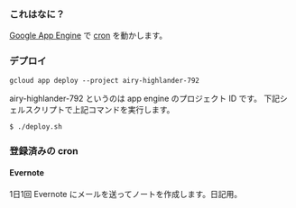 ### これはなに？

[Google App Engine](https://cloud.google.com/appengine/) で [cron](https://cloud.google.com/appengine/docs/python/config/cron) を動かします。

### デプロイ

```
gcloud app deploy --project airy-highlander-792
```

airy-highlander-792 というのは app engine のプロジェクト ID です。
下記シェルスクリプトで上記コマンドを実行します。

```
$ ./deploy.sh
```

### 登録済みの cron

#### Evernote

1日1回 Evernote にメールを送ってノートを作成します。日記用。

